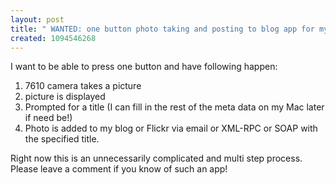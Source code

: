 ```yaml
---
layout: post
title: " WANTED: one button photo taking and posting to blog app for my 7610"
created: 1094546268
---
```

<p>
I want to be able to press one button and have following happen:
</p><ol>
<li>7610 camera takes a picture</li>
<li>picture is displayed</li>
<li>Prompted for a title (I can fill in the rest of the meta data on my Mac later if need be!)</li>
<li>Photo is added to my blog or Flickr via email or XML-RPC or SOAP with the specified title.</li>
</ol><p>
Right now this is an unnecessarily complicated and multi step process. Please leave a comment if you know of such an app!
</p>

